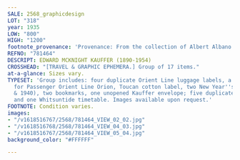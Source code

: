 ```yaml
---
SALE: 2568_graphicdesign
LOT: "318"
year: 1935
LOW: "800"
HIGH: "1200"
footnote_provenance: 'Provenance: From the collection of Albert Albano.'
REFNO: "781464"
DESCRIPT: EDWARD MCKNIGHT KAUFFER (1890-1954)
CROSSHEAD: "[TRAVEL & GRAPHIC EPHEMERA.] Group of 17 items."
at-a-glance: Sizes vary.
TYPESET: 'Group includes: four duplicate Orient Line luggage labels, a baggage label
  for Passenger Orient Line Orion, Toucan cotton label, two New Year''s cards (1936
  & 1940), two bookmarks, one unopened Kauffer envelope; five duplicate bookplates
  and one Whitsuntide timetable. Images available upon request.'
FOOTNOTE: Condition varies.
images:
- "/v1618516767/2568/781464_VIEW_02_02.jpg"
- "/v1618516768/2568/781464_VIEW_04_03.jpg"
- "/v1618516767/2568/781464_VIEW_05_04.jpg"
background_color: "#FFFFFF"

---
```

